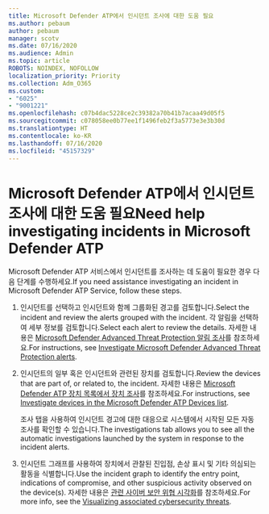 ```yaml
---
title: Microsoft Defender ATP에서 인시던트 조사에 대한 도움 필요
ms.author: pebaum
author: pebaum
manager: scotv
ms.date: 07/16/2020
ms.audience: Admin
ms.topic: article
ROBOTS: NOINDEX, NOFOLLOW
localization_priority: Priority
ms.collection: Adm_O365
ms.custom:
- "6025"
- "9001221"
ms.openlocfilehash: c07b4dac5228ce2c39382a70b41b7acaa49d05f5
ms.sourcegitcommit: c078058ee0b77ee1f1496feb2f3a5773e3e3b30d
ms.translationtype: HT
ms.contentlocale: ko-KR
ms.lasthandoff: 07/16/2020
ms.locfileid: "45157329"
---
```

# <a name="need-help-investigating-incidents-in-microsoft-defender-atp"></a><span data-ttu-id="01477-102">Microsoft Defender ATP에서 인시던트 조사에 대한 도움 필요</span><span class="sxs-lookup"><span data-stu-id="01477-102">Need help investigating incidents in Microsoft Defender ATP</span></span>

<span data-ttu-id="01477-103">Microsoft Defender ATP 서비스에서 인시던트를 조사하는 데 도움이 필요한 경우 다음 단계를 수행하세요.</span><span class="sxs-lookup"><span data-stu-id="01477-103">If you need assistance investigating an incident in Microsoft Defender ATP Service, follow these steps.</span></span>

1. <span data-ttu-id="01477-104">인시던트를 선택하고 인시던트와 함께 그룹화된 경고를 검토합니다.</span><span class="sxs-lookup"><span data-stu-id="01477-104">Select the incident and review the alerts grouped with the incident.</span></span> <span data-ttu-id="01477-105">각 알림을 선택하여 세부 정보를 검토합니다.</span><span class="sxs-lookup"><span data-stu-id="01477-105">Select each alert to review the details.</span></span> <span data-ttu-id="01477-106">자세한 내용은 [Microsoft Defender Advanced Threat Protection 알림 조사](https://docs.microsoft.com/windows/security/threat-protection/microsoft-defender-atp/investigate-alerts)를 참조하세요.</span><span class="sxs-lookup"><span data-stu-id="01477-106">For instructions, see [Investigate Microsoft Defender Advanced Threat Protection alerts](https://docs.microsoft.com/windows/security/threat-protection/microsoft-defender-atp/investigate-alerts).</span></span>
2. <span data-ttu-id="01477-107">인시던트의 일부 혹은 인시던트와 관련된 장치를 검토합니다.</span><span class="sxs-lookup"><span data-stu-id="01477-107">Review the devices that are part of, or related to, the incident.</span></span> <span data-ttu-id="01477-108">자세한 내용은 [Microsoft Defender ATP 장치 목록에서 장치 조사](https://docs.microsoft.com/windows/security/threat-protection/microsoft-defender-atp/investigate-machines)를 참조하세요.</span><span class="sxs-lookup"><span data-stu-id="01477-108">For instructions, see [Investigate devices in the Microsoft Defender ATP Devices list](https://docs.microsoft.com/windows/security/threat-protection/microsoft-defender-atp/investigate-machines).</span></span><br/>
 
    <span data-ttu-id="01477-109">조사 탭을 사용하여 인시던트 경고에 대한 대응으로 시스템에서 시작된 모든 자동 조사를 확인할 수 있습니다.</span><span class="sxs-lookup"><span data-stu-id="01477-109">The investigations tab allows you to see all the automatic investigations launched by the system in response to the incident alerts.</span></span>
3. <span data-ttu-id="01477-110">인시던트 그래프를 사용하여 장치에서 관찰된 진입점, 손상 표시 및 기타 의심되는 활동을 식별합니다.</span><span class="sxs-lookup"><span data-stu-id="01477-110">Use the incident graph to identify the entry point, indications of compromise, and other suspicious activity observed on the device(s).</span></span> <span data-ttu-id="01477-111">자세한 내용은 [관련 사이버 보안 위협 시각화](https://docs.microsoft.com/windows/security/threat-protection/microsoft-defender-atp/investigate-incidents#visualizing-associated-cybersecurity-threats)를 참조하세요.</span><span class="sxs-lookup"><span data-stu-id="01477-111">For more info, see the [Visualizing associated cybersecurity threats](https://docs.microsoft.com/windows/security/threat-protection/microsoft-defender-atp/investigate-incidents#visualizing-associated-cybersecurity-threats).</span></span>  